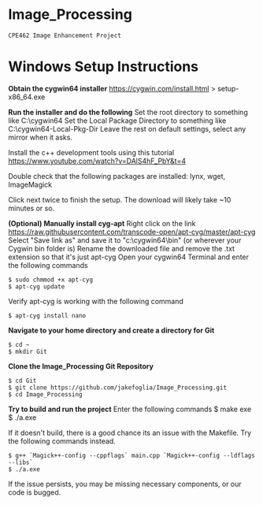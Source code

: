 # Image_Processing
    CPE462 Image Enhancement Project


# Windows Setup Instructions

**Obtain the cygwin64 installer**
https://cygwin.com/install.html  >  setup-x86_64.exe

**Run the installer and do the following**
Set the root directory to something like C:\cygwin64
Set the Local Package Directory to something like C:\cygwin64-Local-Pkg-Dir
Leave the rest on default settings, select any mirror when it asks. 
    
Install the c++ development tools using this tutorial
https://www.youtube.com/watch?v=DAlS4hF_PbY&t=4
    
Double check that the following packages are installed:
    lynx, wget, ImageMagick
        
Click next twice to finish the setup. The download will likely take ~10 minutes or so. 
 
 
**(Optional) Manually install cyg-apt**
Right click on the link https://raw.githubusercontent.com/transcode-open/apt-cyg/master/apt-cyg
Select "Save link as" and save it to "c:\cygwin64\bin" (or wherever your Cygwin bin folder is)
Rename the downloaded file and remove the .txt extension so that it's just apt-cyg
Open your cygwin64 Terminal and enter the following commands
        
    $ sudo chmmod +x apt-cyg 
    $ apt-cyg update
        
Verify apt-cyg is working with the following command

    $ apt-cyg install nano
        
**Navigate to your home directory and create a directory for Git**
    
    $ cd ~
    $ mkdir Git

**Clone the Image_Processing Git Repository**

    $ cd Git
    $ git clone https://github.com/jakefoglia/Image_Processing.git
    $ cd Image_Processing

**Try to build and run the project**
Enter the following commands
    $ make exe
    $ ./a.exe
        
If it doesn't build, there is a good chance its an issue with the Makefile.
Try the following commands instead.
    
    $ g++ `Magick++-config --cppflags` main.cpp `Magick++-config --ldflags --libs`
    $ ./a.exe

If the issue persists, you may be missing necessary components, or our code is bugged.
